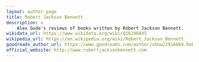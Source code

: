 ```yaml
---
layout: author_page
title: Robert Jackson Bennett
description: >
    Alex Gude's reviews of books written by Robert Jackson Bennett.
wikidata_url: https://www.wikidata.org/wiki/Q16198845
wikipedia_url: https://en.wikipedia.org/wiki/Robert_Jackson_Bennett
goodreads_author_url: https://www.goodreads.com/author/show/2916869.Robert_Jackson_Bennett
official_website: http://www.robertjacksonbennett.com
---
```

